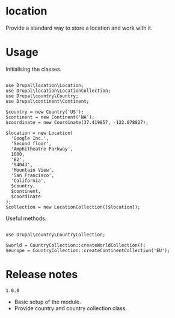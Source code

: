# location #

Provide a standard way to store a location and work with it.

# Usage #

Initialising the classes.
 
```

use Drupal\location\Location;
use Drupal\location\LocationCollection;
use Drupal\country\Country;
use Drupal\continent\Continent;

$country = new Country('US');
$continent = new Continent('NA');
$coordinate = new Coordinate(37.419857, -122.078827);

$location = new Location(
  'Google Inc.',
  'Second floor',
  'Amphitheatre Parkway',
  1600,
  'B2',
  '94043',
  'Mountain View',
  'San Francisco',
  'California',
  $country,
  $continent,
  $coordinate
);
$collection = new LocationCollection([$location]);

```

Useful methods.

```

use Drupal\country\CountryCollection;

$world = CountryCollection::createWorldCollection();
$europe = CountryCollection::createContinentCollection('EU');

```

# Release notes #

`1.0.0`
* Basic setup of the module.
* Provide country and country collection class.

